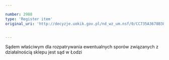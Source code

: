 ```yaml
---

number: 2988
type: 'Register item'
original_uri: 'http://decyzje.uokik.gov.pl/nd_wz_um.nsf/0/CC735A3678B386CEC12579CA0043D2BC?OpenDocument'


---
```


Sądem właściwym dla rozpatrywania ewentualnych sporów związanych z działalnością sklepu jest sąd w Łodzi
